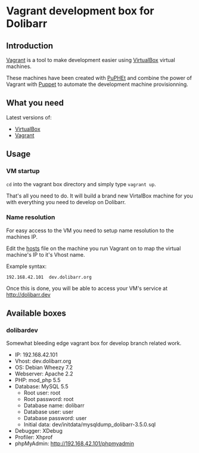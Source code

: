 Vagrant development box for Dolibarr
====================================

Introduction
------------

[Vagrant](http://vagrantup.com) is a tool to make development easier using [VirtualBox](http://virtualbox.org) virtual machines.

These machines have been created with [PuPHEt](http://puphpet.com) and combine the power of Vagrant with [Puppet](http://puppetlabs.com) to automate the development machine provisionning.

What you need
-------------

Latest versions of:

- [VirtualBox](https://www.virtualbox.org/wiki/Downloads)
- [Vagrant](http://downloads.vagrantup.com/)

Usage
-----

### VM startup

`cd` into the vagrant box directory and simply type `vagrant up`.

That's all you need to do. It will build a brand new VirtalBox machine for you with everything you need to develop on Dolibarr.

### Name resolution
For easy access to the VM you need to setup name resolution to the machines IP.

Edit the [hosts](https://fr.wikipedia.org/wiki/Hosts) file on the machine you run Vagrant on to map the virtual machine's IP to it's Vhost name.

Example syntax:

    192.168.42.101  dev.dolibarr.org

Once this is done, you will be able to access your VM's service at <http://dolibarr.dev>

Available boxes
---------------

### dolibardev

Somewhat bleeding edge vagrant box for develop branch related work.

- IP: 192.168.42.101
- Vhost: dev.dolibarr.org
- OS: Debian Wheezy 7.2
- Webserver: Apache 2.2
- PHP: mod_php 5.5
- Database: MySQL 5.5
    - Root user: root
    - Root password: root
    - Database name: dolibarr
    - Database user: user
    - Database password: user
    - Initial data: dev/initdata/mysqldump_dolibarr-3.5.0.sql
- Debugger: XDebug
- Profiler: Xhprof
- phpMyAdmin: <http://192.168.42.101/phpmyadmin>

